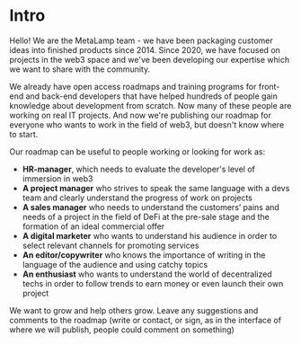 # Intro 

Hello! We are the MetaLamp team - we have been packaging customer ideas into finished products since 2014. Since 2020, we have focused on projects in the web3 space and we've been developing our expertise which we want to share with the community.

We already have open access roadmaps and training programs for front-end and back-end developers that have helped hundreds of people gain knowledge about development from scratch. Now many of these people are working on real IT projects. And now we're publishing our roadmap for everyone who wants to work in the field of web3, but doesn't know where to start.

Our roadmap can be useful to people working or looking for work as:

* **HR-manager**, which needs to evaluate the developer's level of immersion in web3
* **A project manager** who strives to speak the same language with a devs team and clearly understand the progress of work on projects
* **A sales manager** who needs to understand the customers’ pains and needs of a project in the field of DeFi at the pre-sale stage and the formation of an ideal commercial offer
* **A digital marketer** who wants to understand his audience in order to select relevant channels for promoting services
* **An editor/copywriter** who knows the importance of writing in the language of the audience and using catchy topics
* **An enthusiast** who wants to understand the world of decentralized techs in order to follow trends to earn money or even launch their own project

We want to grow and help others grow. Leave any suggestions and comments to the roadmap (write or contact, or sign, as in the interface of where we will publish, people could comment on something)
